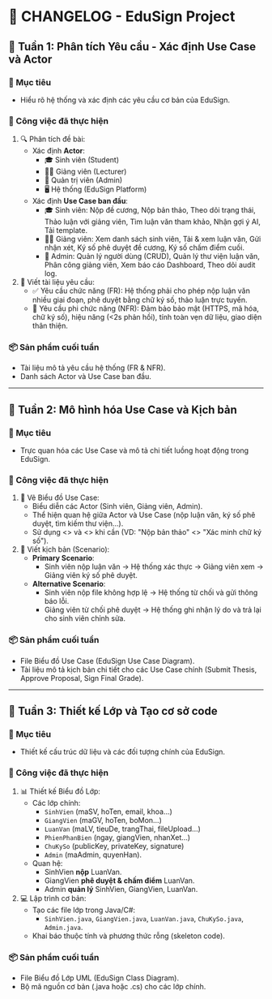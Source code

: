 # 📜 CHANGELOG - EduSign Project

## 📅 Tuần 1: Phân tích Yêu cầu - Xác định Use Case và Actor
### 🎯 Mục tiêu
- Hiểu rõ hệ thống và xác định các yêu cầu cơ bản của EduSign.  

### 📝 Công việc đã thực hiện
1. 🔍 Phân tích đề bài:
   - Xác định **Actor**:  
     - 🎓 Sinh viên (Student)  
     - 👨‍🏫 Giảng viên (Lecturer)  
     - 👑 Quản trị viên (Admin)  
     - 🖥️ Hệ thống (EduSign Platform)  
   - Xác định **Use Case ban đầu**:
     - 🎓 Sinh viên: Nộp đề cương, Nộp bản thảo, Theo dõi trạng thái, Thảo luận với giảng viên, Tìm luận văn tham khảo, Nhận gợi ý AI, Tải template.  
     - 👨‍🏫 Giảng viên: Xem danh sách sinh viên, Tải & xem luận văn, Gửi nhận xét, Ký số phê duyệt đề cương, Ký số chấm điểm cuối.  
     - 👑 Admin: Quản lý người dùng (CRUD), Quản lý thư viện luận văn, Phân công giảng viên, Xem báo cáo Dashboard, Theo dõi audit log.  
2. 📄 Viết tài liệu yêu cầu:
   - ✅ Yêu cầu chức năng (FR): Hệ thống phải cho phép nộp luận văn nhiều giai đoạn, phê duyệt bằng chữ ký số, thảo luận trực tuyến.  
   - 🔐 Yêu cầu phi chức năng (NFR): Đảm bảo bảo mật (HTTPS, mã hóa, chữ ký số), hiệu năng (<2s phản hồi), tính toàn vẹn dữ liệu, giao diện thân thiện.  

### 📦 Sản phẩm cuối tuần
- Tài liệu mô tả yêu cầu hệ thống (FR & NFR).  
- Danh sách Actor và Use Case ban đầu.  

---

## 📅 Tuần 2: Mô hình hóa Use Case và Kịch bản
### 🎯 Mục tiêu
- Trực quan hóa các Use Case và mô tả chi tiết luồng hoạt động trong EduSign.  

### 📝 Công việc đã thực hiện
1. 🎨 Vẽ Biểu đồ Use Case:
   - Biểu diễn các Actor (Sinh viên, Giảng viên, Admin).  
   - Thể hiện quan hệ giữa Actor và Use Case (nộp luận văn, ký số phê duyệt, tìm kiếm thư viện…).  
   - Sử dụng <<include>> và <<extend>> khi cần (VD: "Nộp bản thảo" <<include>> "Xác minh chữ ký số").  
2. 📖 Viết kịch bản (Scenario):
   - **Primary Scenario**:  
     - Sinh viên nộp luận văn → Hệ thống xác thực → Giảng viên xem → Giảng viên ký số phê duyệt.  
   - **Alternative Scenario**:  
     - Sinh viên nộp file không hợp lệ → Hệ thống từ chối và gửi thông báo lỗi.  
     - Giảng viên từ chối phê duyệt → Hệ thống ghi nhận lý do và trả lại cho sinh viên chỉnh sửa.  

### 📦 Sản phẩm cuối tuần
- File Biểu đồ Use Case (EduSign Use Case Diagram).  
- Tài liệu mô tả kịch bản chi tiết cho các Use Case chính (Submit Thesis, Approve Proposal, Sign Final Grade).  

---

## 📅 Tuần 3: Thiết kế Lớp và Tạo cơ sở code
### 🎯 Mục tiêu
- Thiết kế cấu trúc dữ liệu và các đối tượng chính của EduSign.  

### 📝 Công việc đã thực hiện
1. 📊 Thiết kế Biểu đồ Lớp:
   - Các lớp chính:  
     - `SinhVien` (maSV, hoTen, email, khoa…)  
     - `GiangVien` (maGV, hoTen, boMon…)  
     - `LuanVan` (maLV, tieuDe, trangThai, fileUpload…)  
     - `PhienPhanBien` (ngay, giangVien, nhanXet…)  
     - `ChuKySo` (publicKey, privateKey, signature)  
     - `Admin` (maAdmin, quyenHan).  
   - Quan hệ:  
     - SinhVien **nộp** LuanVan.  
     - GiangVien **phê duyệt & chấm điểm** LuanVan.  
     - Admin **quản lý** SinhVien, GiangVien, LuanVan.  
2. 💻 Lập trình cơ bản:
   - Tạo các file lớp trong Java/C#:  
     - `SinhVien.java`, `GiangVien.java`, `LuanVan.java`, `ChuKySo.java`, `Admin.java`.  
   - Khai báo thuộc tính và phương thức rỗng (skeleton code).  

### 📦 Sản phẩm cuối tuần
- File Biểu đồ Lớp UML (EduSign Class Diagram).  
- Bộ mã nguồn cơ bản (.java hoặc .cs) cho các lớp chính.  
